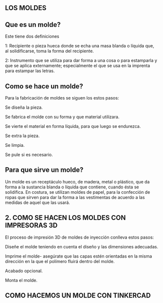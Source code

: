 ## LOS MOLDES

## Que es un molde?

Este tiene dos definiciones

1: Recipiente o pieza hueca donde se echa una masa blanda o líquida que, al solidificarse, toma la forma del recipiente.

2: Instrumento que se utiliza para dar forma a una cosa o para estamparla y que se aplica externamente; 
   especialmente el que se usa en la imprenta para estampar las letras.
   
## Como se hace un molde?

Para la fabricación de moldes se siguen los estos pasos:

 Se diseña la pieza.
 
 Se fabrica el molde con su forma y que material utilizara.
 
 Se vierte el material en forma líquida, para que luego se endurezca.
 
 Se extra la pieza.
 
 Se limpia.

 Se pule si es necesario.
 
## Para que sirve un molde?

Un molde es un receptáculo hueco, de madera, metal o plástico, que da forma a la sustancia blanda o líquida que contiene, cuando ésta se solidifica.
En costura, se utilizan moldes de papel, para la confección de ropas
que sirven para dar la forma a las vestimentas de acuerdo a las medidas de aquel que las usará.

## 2. COMO SE HACEN LOS MOLDES CON IMPRESORAS 3D

El proceso de impresión 3D de moldes de inyección conlleva estos pasos:

   Diseñe el molde teniendo en cuenta el diseño y las dimensiones adecuadas.
    
   Imprime el molde- asegúrate que las capas estén orientadas en la misma dirección en la que el polímero fluirá dentro del molde.
   
   Acabado opcional. 
   
   Monta el molde.
   
   ## COMO HACEMOS UN MOLDE CON TINKERCAD
   
   
